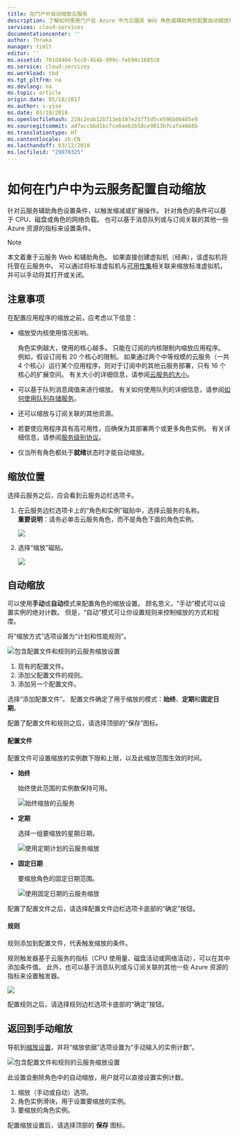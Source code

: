 ```yaml
---
title: 在门户中自动缩放云服务
description: 了解如何使用门户在 Azure 中为云服务 Web 角色或辅助角色配置自动缩放规则。
services: cloud-services
documentationcenter: ''
author: Thraka
manager: timlt
editor: ''
ms.assetid: 701d4404-5cc0-454b-999c-feb94c1685c0
ms.service: cloud-services
ms.workload: tbd
ms.tgt_pltfrm: na
ms.devlang: na
ms.topic: article
origin.date: 05/18/2017
ms.author: v-yiso
ms.date: 03/19/2018
ms.openlocfilehash: 228c2eab12b713eb107e2d775d5ce596b00485e9
ms.sourcegitcommit: ad7accbbd1bc7ce0aeb2b58ce9013b7cafa4668b
ms.translationtype: HT
ms.contentlocale: zh-CN
ms.lasthandoff: 03/12/2018
ms.locfileid: "29870325"
---
```

# <a name="how-to-configure-auto-scaling-for-a-cloud-service-in-the-portal"></a>如何在门户中为云服务配置自动缩放

针对云服务辅助角色设置条件，以触发缩减或扩展操作。 针对角色的条件可以基于 CPU、磁盘或角色的网络负载。 也可以基于消息队列或与订阅关联的其他一些 Azure 资源的指标来设置条件。

> [!NOTE]
> 本文着重于云服务 Web 和辅助角色。 如果直接创建虚拟机（经典），该虚拟机将托管在云服务中。 可以通过将标准虚拟机与[可用性集](../virtual-machines/windows/classic/configure-availability-classic.md)相关联来缩放标准虚拟机，并可以手动将其打开或关闭。

## <a name="considerations"></a>注意事项
在配置应用程序的缩放之前，应考虑以下信息：

- 缩放受内核使用情况影响。

    角色实例越大，使用的核心越多。 只能在订阅的内核限制内缩放应用程序。 例如，假设订阅有 20 个核心的限制。 如果通过两个中等规模的云服务（一共 4 个核心）运行某个应用程序，则对于订阅中的其他云服务部署，只有 16 个核心的扩展空间。 有关大小的详细信息，请参阅[云服务的大小](./cloud-services-sizes-specs.md)。

- 可以基于队列消息阈值来进行缩放。 有关如何使用队列的详细信息，请参阅[如何使用队列存储服务](../storage/queues/storage-dotnet-how-to-use-queues.md)。

- 还可以缩放与订阅关联的其他资源。

- 若要使应用程序具有高可用性，应确保为其部署两个或更多角色实例。 有关详细信息，请参阅[服务级别协议](https://www.azure.cn/support/legal/sla/)。
- 仅当所有角色都处于**就绪**状态时才能自动缩放。  


## <a name="where-scale-is-located"></a>缩放位置
选择云服务之后，应会看到云服务边栏选项卡。

1. 在云服务边栏选项卡上的“角色和实例”磁贴中，选择云服务的名称。   
   **重要说明**：请务必单击云服务角色，而不是角色下面的角色实例。

    ![](./media/cloud-services-how-to-scale-portal/roles-instances.png)
2. 选择“缩放”磁贴。

    ![](./media/cloud-services-how-to-scale-portal/scale-tile.png)

## <a name="automatic-scale"></a>自动缩放
可以使用**手动**或**自动**模式来配置角色的缩放设置。 顾名思义，“手动”模式可以设置实例的绝对计数。 但是，“自动”模式可让你设置规则来控制缩放的方式和程度。

将“缩放方式”选项设置为“计划和性能规则”。

![包含配置文件和规则的云服务缩放设置](./media/cloud-services-how-to-scale-portal/schedule-basics.png)

1. 现有的配置文件。
2. 添加父配置文件的规则。
3. 添加另一个配置文件。

选择“添加配置文件”。 配置文件确定了用于缩放的模式：**始终**、**定期**和**固定日期**。

配置了配置文件和规则之后，请选择顶部的“保存”图标。

#### <a name="profile"></a>配置文件
配置文件可设置缩放的实例数下限和上限，以及此缩放范围生效的时间。

* **始终**

    始终使此范围的实例数保持可用。  

    ![始终缩放的云服务](./media/cloud-services-how-to-scale-portal/select-always.png)
* **定期**

    选择一组要缩放的星期日期。

    ![使用定期计划的云服务缩放](./media/cloud-services-how-to-scale-portal/select-recurrence.png)
* **固定日期**

    要缩放角色的固定日期范围。

    ![使用固定日期的云服务缩放](./media/cloud-services-how-to-scale-portal/select-fixed.png)

配置了配置文件之后，请选择配置文件边栏选项卡底部的“确定”按钮。

#### <a name="rule"></a>规则
规则添加到配置文件，代表触发缩放的条件。 

规则触发器基于云服务的指标（CPU 使用量、磁盘活动或网络活动），可以在其中添加条件值。 此外，也可以基于消息队列或与订阅关联的其他一些 Azure 资源的指标来设置触发器。

![](./media/cloud-services-how-to-scale-portal/rule-settings.png)

配置规则之后，请选择规则边栏选项卡底部的“确定”按钮。

## <a name="back-to-manual-scale"></a>返回到手动缩放
导航到[缩放设置](#where-scale-is-located)，并将“缩放依据”选项设置为“手动输入的实例计数”。

![包含配置文件和规则的云服务缩放设置](./media/cloud-services-how-to-scale-portal/manual-basics.png)

此设置会删除角色中的自动缩放，用户就可以直接设置实例计数。 

1. 缩放（手动或自动）选项。
2. 角色实例滑块，用于设置要缩放的实例。
3. 要缩放的角色实例。

配置缩放设置后，请选择顶部的 **保存** 图标。